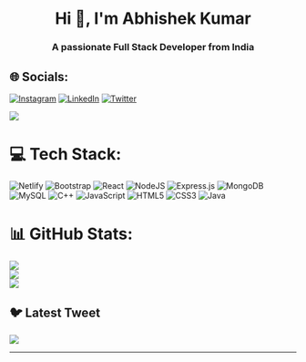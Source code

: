 <h1 align="center">Hi 👋, I'm Abhishek Kumar</h1>
<h3 align="center">A passionate Full Stack Developer from India</h3>

                

## 🌐 Socials:
[![Instagram](https://img.shields.io/badge/Instagram-%23E4405F.svg?logo=Instagram&logoColor=white)](https://instagram.com/http://abhishekkumarme.github.io/to-do-list-by-react.git) [![LinkedIn](https://img.shields.io/badge/LinkedIn-%230077B5.svg?logo=linkedin&logoColor=white)](https://linkedin.com/in/abhishek-singh-7147b4254) [![Twitter](https://img.shields.io/badge/Twitter-%231DA1F2.svg?logo=Twitter&logoColor=white)](https://twitter.com/@Suryabanshiabhi) 

[![](https://visitcount.itsvg.in/api?id=abhishekkumarme&icon=0&color=0)](https://visitcount.itsvg.in)

# 💻 Tech Stack:
![Netlify](https://img.shields.io/badge/netlify-%23000000.svg?style=for-the-badge&logo=netlify&logoColor=#00C7B7) ![Bootstrap](https://img.shields.io/badge/bootstrap-%23563D7C.svg?style=for-the-badge&logo=bootstrap&logoColor=white) ![React](https://img.shields.io/badge/react-%2320232a.svg?style=for-the-badge&logo=react&logoColor=%2361DAFB) ![NodeJS](https://img.shields.io/badge/node.js-6DA55F?style=for-the-badge&logo=node.js&logoColor=white) ![Express.js](https://img.shields.io/badge/express.js-%23404d59.svg?style=for-the-badge&logo=express&logoColor=%2361DAFB) ![MongoDB](https://img.shields.io/badge/MongoDB-%234ea94b.svg?style=for-the-badge&logo=mongodb&logoColor=white) ![MySQL](https://img.shields.io/badge/mysql-%2300f.svg?style=for-the-badge&logo=mysql&logoColor=white) ![C++](https://img.shields.io/badge/c++-%2300599C.svg?style=for-the-badge&logo=c%2B%2B&logoColor=white) ![JavaScript](https://img.shields.io/badge/javascript-%23323330.svg?style=for-the-badge&logo=javascript&logoColor=%23F7DF1E) ![HTML5](https://img.shields.io/badge/html5-%23E34F26.svg?style=for-the-badge&logo=html5&logoColor=white) ![CSS3](https://img.shields.io/badge/css3-%231572B6.svg?style=for-the-badge&logo=css3&logoColor=white) ![Java](https://img.shields.io/badge/java-%23ED8B00.svg?style=for-the-badge&logo=java&logoColor=white)
# 📊 GitHub Stats:
![](https://github-readme-stats.vercel.app/api?username=abhishekkumarme&theme=dark&hide_border=false&include_all_commits=false&count_private=false)<br/>
![](https://github-readme-streak-stats.herokuapp.com/?user=abhishekkumarme&theme=dark&hide_border=false)<br/>
![](https://github-readme-stats.vercel.app/api/top-langs/?username=abhishekkumarme&theme=dark&hide_border=false&include_all_commits=false&count_private=false&layout=compact)

## 🐦 Latest Tweet
[![](https://gtce.itsvg.in/api?username=@Suryabanshiabhi)](https://github.com/VishwaGauravIn/github-twitter-card-embed)

---


<!-- Proudly created with GPRM ( https://gprm.itsvg.in ) -->
